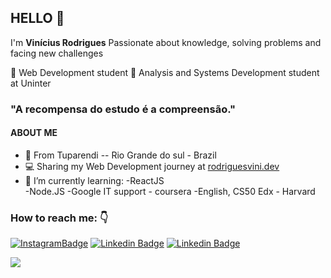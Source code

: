 

## HELLO 👋

I'm **Vinícius Rodrigues**
Passionate about knowledge, solving problems and facing new challenges

📘 Web Development student 
📕 Analysis and Systems Development student at Uninter

### "A recompensa do estudo é a compreensão."

#### ABOUT ME
-  📍 From Tuparendi -- Rio Grande do sul - Brazil
- 💻 Sharing my Web Development journey at [rodriguesvini.dev](https://instagram.com/rodriguesvini.dev)
- 📖 I’m currently learning: 
		-ReactJS 	
		-Node.JS
		-Google IT support - coursera
		-English, CS50 Edx - Harvard

### How to reach me: 👇 

[![InstagramBadge](https://img.shields.io/badge/-@rodriguesvini.dev-D60187?style=flat-square&labelColor=D60187&logo=instagram&logoColor=white&link=https://instagram.com/rodriguesvini.dev)](https://instagram.com/rodriguesvini.dev) [![Linkedin Badge](https://img.shields.io/badge/-Vinicius%20Rodrigues-1B63F5?style=flat-square&logo=Linkedin&logoColor=white&link=https://www.linkedin.com/in/vinicius-rodrigues-5897831b8/)](https://www.linkedin.com/in/vinicius-rodrigues-5897831b8/) [![Linkedin Badge](https://img.shields.io/badge/-Vinicius%20Rodrigues-6805E6?style=flat-square&logo=twitch&logoColor=white&link=https://www.twitch.tv/livesdovini)](https://www.twitch.tv/livesdovini) 


<img src="https://github-readme-stats.vercel.app/api?username=viniScode&&show_icons=true&title_color=993399&icon_color=bb2acf&text_color=daf7dc&bg_color=151515"/>
